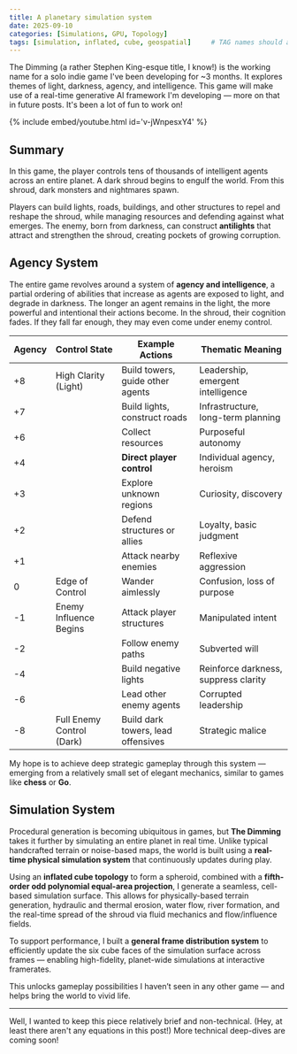 ```yaml
---
title: A planetary simulation system
date: 2025-09-10 
categories: [Simulations, GPU, Topology]
tags: [simulation, inflated, cube, geospatial]     # TAG names should always be lowercase
---
```


The Dimming (a rather Stephen King-esque title, I know!) is the working name for a solo indie game I've been developing for ~3 months. It explores themes of light, darkness, agency, and intelligence. This game will make use of a real-time generative AI framework I'm developing — more on that in future posts. It's been a lot of fun to work on!

{% include embed/youtube.html id='v-jWnpesxY4' %}

## Summary

In this game, the player controls tens of thousands of intelligent agents across an entire planet. A dark shroud begins to engulf the world. From this shroud, dark monsters and nightmares spawn.

Players can build lights, roads, buildings, and other structures to repel and reshape the shroud, while managing resources and defending against what emerges. The enemy, born from darkness, can construct **antilights** that attract and strengthen the shroud, creating pockets of growing corruption.

## Agency System

The entire game revolves around a system of **agency and intelligence**, a partial ordering of abilities that increase as agents are exposed to light, and degrade in darkness. The longer an agent remains in the light, the more powerful and intentional their actions become. In the shroud, their cognition fades. If they fall far enough, they may even come under enemy control.

| Agency  | Control State               | Example Actions                     | Thematic Meaning                       |
|--------|-----------------------------|-------------------------------------|----------------------------------------|
| +8     | High Clarity (Light)        | Build towers, guide other agents    | Leadership, emergent intelligence      |
| +7     |                             | Build lights, construct roads       | Infrastructure, long-term planning     |
| +6     |                             | Collect resources                   | Purposeful autonomy                    |
| +4     |                             | **Direct player control**           | Individual agency, heroism             |
| +3     |                             | Explore unknown regions             | Curiosity, discovery                   |
| +2     |                             | Defend structures or allies         | Loyalty, basic judgment                |
| +1     |                             | Attack nearby enemies               | Reflexive aggression                   |
|  0     | Edge of Control             | Wander aimlessly                    | Confusion, loss of purpose             |
| -1     | Enemy Influence Begins      | Attack player structures            | Manipulated intent                     |
| -2     |                             | Follow enemy paths                  | Subverted will                         |
| -4     |                             | Build negative lights               | Reinforce darkness, suppress clarity   |
| -6     |                             | Lead other enemy agents             | Corrupted leadership                   |
| -8     | Full Enemy Control (Dark)   | Build dark towers, lead offensives  | Strategic malice                       |

My hope is to achieve deep strategic gameplay through this system — emerging from a relatively small set of elegant mechanics, similar to games like **chess** or **Go**.

## Simulation System

Procedural generation is becoming ubiquitous in games, but **The Dimming** takes it further by simulating an entire planet in real time. Unlike typical handcrafted terrain or noise-based maps, the world is built using a **real-time physical simulation system** that continuously updates during play.

Using an **inflated cube topology** to form a spheroid, combined with a **fifth-order odd polynomial equal-area projection**, I generate a seamless, cell-based simulation surface. This allows for physically-based terrain generation, hydraulic and thermal erosion, water flow, river formation, and the real-time spread of the shroud via fluid mechanics and flow/influence fields.

To support performance, I built a **general frame distribution system** to efficiently update the six cube faces of the simulation surface across frames — enabling high-fidelity, planet-wide simulations at interactive framerates.

This unlocks gameplay possibilities I haven’t seen in any other game — and helps bring the world to vivid life.

---

Well, I wanted to keep this piece relatively brief and non-technical. (Hey, at least there aren't any equations in this post!) More technical deep-dives are coming soon!
